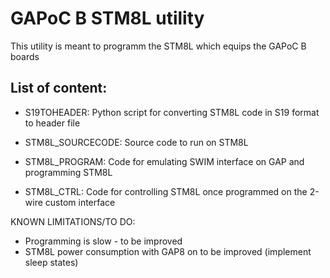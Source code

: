 # GAPoC B STM8L utility

This utility is meant to programm the STM8L which equips the GAPoC B boards

## List of content:

- S19TOHEADER: Python script for converting STM8L code in S19 format to header file

- STM8L_SOURCECODE: Source code to run on STM8L

- STM8L_PROGRAM: Code for emulating SWIM interface on GAP and programming STM8L

- STM8L_CTRL: Code for controlling STM8L once programmed on the 2-wire custom interface


KNOWN LIMITATIONS/TO DO:
- Programming is slow - to be improved
- STM8L power consumption with GAP8 on to be improved (implement sleep states)
